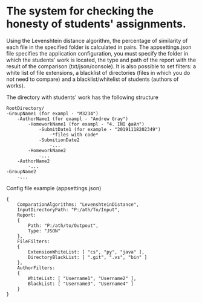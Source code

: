 # The system for checking the honesty of students' assignments. 
Using the Levenshtein distance algorithm, the percentage of similarity of each file in the specified folder is calculated in pairs. The appsettings.json file specifies the application configuration, you must specify the folder in which the students' work is located, the type and path of the report with the result of the comparison (txt/json/console). It is also possible to set filters: a white list of file extensions, a blacklist of directories (files in which you do not need to compare) and a blacklist/whitelist of students (authors of works). 

The directory with students' work has the following structure
```
RootDirectory/
-GroupName1 (for exampl - "M3234")
	-AuthorName1 (for exampl - "Andrew Gray")
		-HomeworkName1 (for exampl - "4. INI файл")
			-SubmitDate1 (for example - "20191118202349")
				-*files with code*
			-SubmitionDate2
				-...
		-HomeworkName2
			-...
	-AuthorName2
		-...
-GroupName2
	-...
```

Сonfig file example (appsettings.json)
```
{
	ComparationAlgorithms: "LevenshteinDistance",
	InputDirectoryPath: "P:/ath/To/Input",
	Report:
	{
		Path: "P:/ath/to/Outpout",
		Type: "JSON"
	},
	FileFilters:
	{
		ExtensionWhiteList: [ "cs", "py", "java" ],
		DirectoryBlackList: [ ".git", ".vs", "bin" ]
	},
	AuthorFilters:
	{
		WhiteList: [ "Username1", "Username2" ],
		BlackList: [ "Username3", "Username4" ]
	}
}
